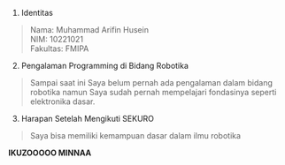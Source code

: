 


1. Identitas
  > Nama: Muhammad Arifin Husein <br>
   NIM: 10221021 <br>
  Fakultas: FMIPA
  
2. Pengalaman Programming di Bidang Robotika<br>
  > Sampai saat ini Saya belum pernah ada pengalaman dalam bidang robotika namun Saya sudah pernah mempelajari fondasinya seperti elektronika dasar.
 
3. Harapan Setelah Mengikuti SEKURO<br>
  > Saya bisa memiliki kemampuan dasar dalam ilmu robotika



**IKUZOOOOO MINNAA**
